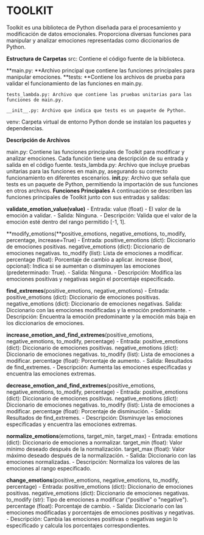 # TOOLKIT   
  Toolkit es una biblioteca de Python diseñada para el procesamiento y modificación de datos emocionales. Proporciona diversas funciones para manipular y analizar emociones representadas como diccionarios de Python.
  
  **Estructura de Carpetas**
  src: Contiene el código fuente de la biblioteca.
  
  **main.py: **Archivo principal que contiene las funciones principales para manipular emociones.
  **tests: **Contiene los archivos de prueba para validar el funcionamiento de las funciones en main.py.
  
    tests_lambda.py: Archivo que contiene las pruebas unitarias para las funciones de main.py.
    
    __init__.py: Archivo que indica que tests es un paquete de Python.
  
  venv: Carpeta virtual de entorno Python donde se instalan los paquetes y dependencias.
  
  **Descripción de Archivos**
  
  main.py: Contiene las funciones principales de Toolkit para modificar y analizar emociones. Cada función tiene una descripción de su entrada y salida en el código fuente.
  tests_lambda.py: Archivo que incluye pruebas unitarias para las funciones en main.py, asegurando su correcto funcionamiento en diferentes escenarios.
  __init__.py: Archivo que señala que tests es un paquete de Python, permitiendo la importación de sus funciones en otros archivos.
  **Funciones Principales**
  A continuación se describen las funciones principales de Toolkit junto con sus entradas y salidas:
  
  **validate_emotion_value(value)**
      - Entrada: value (float) - El valor de la emoción a validar.
      - Salida: Ninguna.
      - Descripción: Valida que el valor de la emoción esté dentro del rango permitido [-1, 1].
  
  **modify_emotions(**positive_emotions, negative_emotions, to_modify, percentage, increase=True)
      - Entrada:
          positive_emotions (dict): Diccionario de emociones positivas.
          negative_emotions (dict): Diccionario de emociones negativas.
          to_modify (list): Lista de emociones a modificar.
          percentage (float): Porcentaje de cambio a aplicar.
          increase (bool, opcional): Indica si se aumentan o disminuyen las emociones (predeterminado: True).
      - Salida: Ninguna.
      - Descripción: Modifica las emociones positivas y negativas según el porcentaje especificado.
  
  **find_extremes**(positive_emotions, negative_emotions)
    - Entrada:
        positive_emotions (dict): Diccionario de emociones positivas.
        negative_emotions (dict): Diccionario de emociones negativas.
      Salida: Diccionario con las emociones modificadas y la emoción predominante.
    - Descripción: Encuentra la emoción predominante y la emoción más baja en los diccionarios de emociones.
  
  **increase_emotion_and_find_extremes**(positive_emotions, negative_emotions, to_modify, percentage)
      - Entrada:
          positive_emotions (dict): Diccionario de emociones positivas.
          negative_emotions (dict): Diccionario de emociones negativas.
          to_modify (list): Lista de emociones a modificar.
          percentage (float): Porcentaje de aumento.
      - Salida: Resultados de find_extremes.
      - Descripción: Aumenta las emociones especificadas y encuentra las emociones extremas.
      
  **decrease_emotion_and_find_extremes**(positive_emotions, negative_emotions, to_modify, percentage)
      - Entrada:
          positive_emotions (dict): Diccionario de emociones positivas.
          negative_emotions (dict): Diccionario de emociones negativas.
          to_modify (list): Lista de emociones a modificar.
          percentage (float): Porcentaje de disminución.
      - Salida: Resultados de find_extremes.
      - Descripción: Disminuye las emociones especificadas y encuentra las emociones extremas.
      
  **normalize_emotions**(emotions, target_min, target_max)
      - Entrada:
        emotions (dict): Diccionario de emociones a normalizar.
        target_min (float): Valor mínimo deseado después de la normalización.
        target_max (float): Valor máximo deseado después de la normalización.
      - Salida: Diccionario con las emociones normalizadas.
      - Descripción: Normaliza los valores de las emociones al rango especificado.
      
  **change_emotions**(positive_emotions, negative_emotions, to_modify, percentage)
      - Entrada:
          positive_emotions (dict): Diccionario de emociones positivas.
          negative_emotions (dict): Diccionario de emociones negativas.
          to_modify (str): Tipo de emociones a modificar ("positive" o "negative").
          percentage (float): Porcentaje de cambio.
      - Salida: Diccionario con las emociones modificadas y porcentajes de emociones positivas y negativas.
      - Descripción: Cambia las emociones positivas o negativas según lo especificado y calcula los porcentajes correspondientes.
